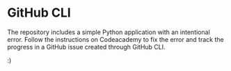 # GitHub CLI

The repository includes a simple Python application with an intentional error. Follow the instructions on Codeacademy to fix the error and track the progress in a GitHub issue created through GitHub CLI.

:)

